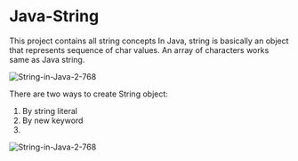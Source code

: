 # Java-String
This project contains all string concepts
In Java, string is basically an object that represents sequence of char values. An array of characters works same as Java string.

![String-in-Java-2-768](https://github.com/akshayaachu5169/Java-String/assets/112376913/c53f5d04-dc27-41a4-839e-30fa0cf837c8)

There are two ways to create String object:
1. By string literal
2. By new keyword
3. 
![String-in-Java-2-768](https://github.com/akshayaachu5169/Java-String/assets/112376913/13de96ba-3d5b-48ef-ad6f-7a6deb5093c3)
